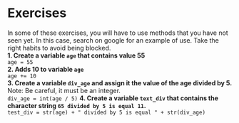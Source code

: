 # Exercises
In some of these exercises, you will have to use methods that you have not seen yet. In this case, search on google for an example of use. Take the right habits to avoid being blocked.</br>
**1. Create a variable `age` that contains value 55**</br>
```age = 55```</br>
**2. Adds 10 to variable `age`**</br>
```age += 10```</br>
**3. Create a variable `div_age` and assign it the value of the age divided by 5.**</br>
Note: Be careful, it must be an integer.</br>
```div_age = int(age / 5)```
**4. Create a variable `text_div` that contains the character string `65 divided by 5 is equal 11`.**</br>
```test_div = str(age) + " divided by 5 is equal " + str(div_age)```</br>

